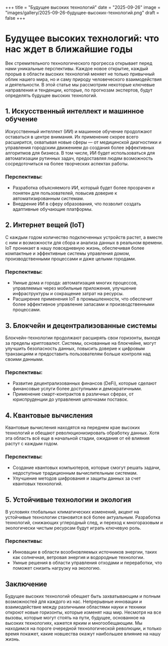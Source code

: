 +++
title = "Будущее высоких технологий"
date = "2025-09-26"
image = "images/gallery/2025-09-26-будущее-высоких-технологий.png"
draft = false
+++

# Будущее высоких технологий: что нас ждет в ближайшие годы

Век стремительного технологического прогресса открывает перед нами уникальные перспективы. Каждое новое открытие, каждый прорыв в области высоких технологий меняет не только привычный облик нашего мира, но и саму природу человеческого взаимодействия и деятельности. В этой статье мы рассмотрим некоторые ключевые направления и тенденции, которые, по прогнозам экспертов, будут определять будущее высоких технологий.

## 1. Искусственный интеллект и машинное обучение

Искусственный интеллект (ИИ) и машинное обучение продолжают оставаться в центре внимания. Их применение скорее всего расширится, охватывая новые сферы — от медицинской диагностики и управления городским движением до создания более эффективных алгоритмов для бизнеса. В том числе, ИИ будет использоваться для автоматизации рутинных задач, предоставляя людям возможность сосредоточиться на более творческих аспектах работы.

### Перспективы:
- Разработка объясняемого ИИ, который будет более прозрачен и понятен для пользователей, повысив доверие к автоматизированным системам.
- Внедрение ИИ в сферу образования, что позволит создать адаптивные обучающие платформы.

## 2. Интернет вещей (IoT)

С каждым годом количество подключенных устройств растет, а вместе с ним и возможности для сбора и анализа данных в реальном времени. IoT проникает в нашу повседневную жизнь, обеспечивая более компактные и эффективные системы управления домом, производственными процессами и даже целыми городами.

### Перспективы:
- Умные дома и города: автоматизация многих процессов, управляемых через мобильные приложения, улучшение инфраструктуры и сокращение затрат на ресурсы.
- Расширение применения IoT в промышленности, что обеспечит более эффективное управление запасами и производственными процессами.

## 3. Блокчейн и децентрализованные системы

Блокчейн-технологии продолжают расширять свои горизонты, выходя за пределы криптовалют. Системы, основанные на блокчейне, могут улучшить безопасность данных, повысить доверие к цифровым транзакциям и предоставить пользователям больше контроля над своими данными.

### Перспективы:
- Развитие децентрализованных финансов (DeFi), которые сделают финансовые услуги более доступными и демократичными.
- Применение смарт-контрактов в различных сферах, от юриспруденции до управления цепочками поставок.

## 4. Квантовые вычисления

Квантовые вычисления находятся на переднем крае высоких технологий и обещают революционизировать обработку данных. Хотя эта область всё еще в начальной стадии, ожидания от её влияния растут с каждым годом.

### Перспективы:
- Создание квантовых компьютеров, которые смогут решать задачи, недоступные традиционным вычислительным системам.
- Улучшение методов шифрования и защиты данных за счет квантовых технологий.

## 5. Устойчивые технологии и экология

В условиях глобальных климатических изменений, акцент на устойчивые технологии становится всё более актуальным. Разработка технологий, снижающих углеродный след, и переход к многоразовым и экологически чистым ресурсам будут играть ключевую роль.

### Перспективы:
- Инновации в области возобновляемых источников энергии, таких как солнечная, ветровая энергия и водородные технологии.
- Умные решения в области управления отходами и переработки, что поможет снизить нагрузку на экологию.

## Заключение

Будущее высоких технологий обещает быть захватывающим и полным возможностей для каждого из нас. Непрерывные инновации и взаимодействие между различными областями науки и техники откроют новые горизонты, которые изменят наш мир. Несмотря на все вызовы, которые могут стоять на пути, будущее, основанное на высоких технологиях, кажется ярким и многообещающим. Мы находимся на пороге очередной технологической революции, и только время покажет, какие новшества окажут наибольшее влияние на нашу жизнь.